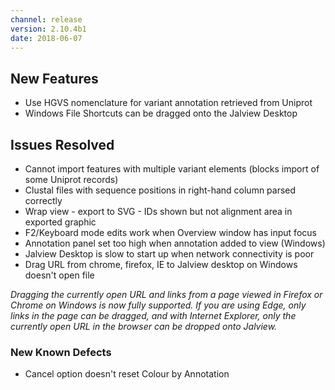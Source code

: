```yaml
---
channel: release
version: 2.10.4b1
date: 2018-06-07
---
```


## New Features



  - <!-- JAL-2920 -->  Use HGVS nomenclature for variant annotation retrieved from Uniprot
  - <!-- JAL-1460 -->  Windows File Shortcuts can be dragged onto the Jalview Desktop


## Issues Resolved



  - <!-- JAL-3017 -->  Cannot import features with multiple variant elements (blocks import of some Uniprot records)
  - <!-- JAL-2997 -->  Clustal files with sequence positions in right-hand column parsed correctly
  - <!-- JAL-2991 -->  Wrap view - export to SVG - IDs shown but not alignment area in exported graphic
  - <!-- JAL-2993 -->  F2/Keyboard mode edits work when Overview window has input focus
  - <!-- JAL-2992 -->  Annotation panel set too high when annotation added to view (Windows)
  - <!-- JAL-3009 -->  Jalview Desktop is slow to start up when network connectivity is poor
  - <!-- JAL-1460 -->  Drag URL from chrome, firefox, IE to Jalview desktop on Windows doesn't open file<br/>
 *Dragging the currently open URL and links from a page viewed in Firefox or Chrome on Windows is now fully supported. If you are using Edge, only links in the page can be dragged, and with Internet Explorer, only the currently open URL in the browser can be dropped onto Jalview.*


### New Known Defects
  - <!-- JAL-3083 -->  Cancel option doesn't reset Colour by Annotation
